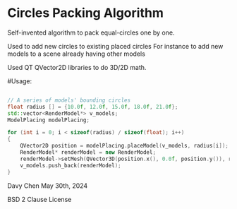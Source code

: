 # Circles Packing Algorithm

Self-invented algorithm to pack equal-circles one by one.

Used to add new circles to existing placed circles
For instance to add new models to a scene already having other models

Used QT QVector2D libraries to do 3D/2D math.

#Usage:

```cpp

// A series of models' bounding circles
float radius [] = {10.0f, 12.0f, 15.0f, 18.0f, 21.0f};
std::vector<RenderModel*> v_models;
ModelPlacing modelPlacing;

for (int i = 0; i < sizeof(radius) / sizeof(float); i++)
{
	QVector2D position = modelPlacing.placeModel(v_models, radius[i]);
	RenderModel* renderModel = new RenderModel;
	renderModel->setMesh(QVector3D(position.x(), 0.0f, position.y()), radius[i]);
	v_models.push_back(renderModel);
}

```

Davy Chen
May 30th, 2024

BSD 2 Clause License
